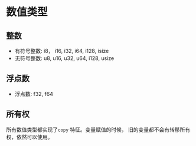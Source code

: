 # 数值类型



## 整数

- 有符号整数: i8， i16, i32, i64, i128, isize
-  无符号整数: u8,  u16, u32,  u64, i128, usize

## 浮点数



- 浮点数:  f32, f64



## 所有权

所有数值类型都实现了`copy` 特征。变量赋值的时候， 旧的变量都不会有转移所有权，依然可以使用。